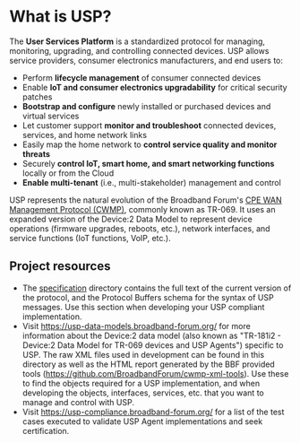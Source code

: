 # What is USP?

The **User Services Platform** is a standardized protocol for managing, monitoring, upgrading, and controlling connected devices. USP allows service providers, consumer electronics manufacturers, and end users to:

* Perform **lifecycle management** of consumer connected devices
* Enable **IoT and consumer electronics upgradability** for critical security patches
* **Bootstrap and configure** newly installed or purchased devices and virtual services
* Let customer support **monitor and troubleshoot** connected devices, services, and home network links
* Easily map the home network to **control service quality and monitor threats**
* Securely **control IoT, smart home, and smart networking functions** locally or from the Cloud
* **Enable multi-tenant** (i.e., multi-stakeholder) management and control

USP represents the natural evolution of the Broadband Forum's [CPE WAN Management Protocol (CWMP)](http://www.broadband-forum.org/cwmp), commonly known as TR-069. It uses an expanded version of the Device:2 Data Model to represent device operations (firmware upgrades, reboots, etc.), network interfaces, and service functions (IoT functions, VoIP, etc.).

## Project resources

* The [specification](https://usp.technology/specification/) directory contains the full text of the current version of the protocol, and the Protocol Buffers schema for the syntax of USP messages. Use this section when developing your USP compliant implementation.
* Visit https://usp-data-models.broadband-forum.org/ for more information about the Device:2 data model (also known as "TR-181i2 - Device:2 Data Model for TR-069 devices and USP Agents") specific to USP. The raw XML files used in development can be found in this directory as well as the HTML report generated by the BBF provided tools (https://github.com/BroadbandForum/cwmp-xml-tools). Use these to find the objects required for a USP implementation, and when developing the objects, interfaces, services, etc. that you want to manage and control with USP.
* Visit https://usp-compliance.broadband-forum.org/ for a list of the test cases executed to validate USP Agent implementations and seek certification.
